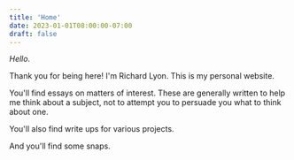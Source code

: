 ```yaml
---
title: 'Home'
date: 2023-01-01T08:00:00-07:00
draft: false
---
```

_Hello._

Thank you for being here! I'm Richard Lyon. This is my personal website.

You'll find essays on matters of interest. These are generally written to help me think about a subject, not to attempt you to persuade you what to think about one.

You'll also find write ups for various projects.

And you'll find some snaps.

